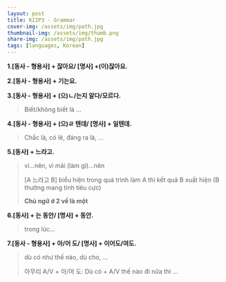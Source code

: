 ```yaml
---
layout: post
title: KIIP3 - Grammar
cover-img: /assets/img/path.jpg
thumbnail-img: /assets/img/thumb.png
share-img: /assets/img/path.jpg
tags: [languages, Korean]
---
```


**1.[동사 - 형용사] + 잖아요/ [명사] +(이)잖아요.**

**2.[동사 - 형용사] + 기는요.**

**3.[동사 - 형용사] + (으)ㄴ/는지 알다/모르다.**
>Biết/không biết là ...

**4.[동사 - 형용사] + (으)ㄹ 텐데/ [명사] + 일텐데.**
>Chắc là, có lẽ, đáng ra là, ...

**5.[동사] + 느라고.**
> vì...nên, vì mải (làm gì)...nên
>
> [A 느라고 B] biểu hiện trong quá trình làm A thì kết quả B xuất hiện (B thường mang tính tiêu cực)
>
> **Chủ ngữ ở 2 vế là một**

**6.[동사] + 는 동안/ [명사] + 동안.**
> trong lúc...

**7.[동사 - 형용사] + 아/어 도/ [명사] + 이어도/여도.**
> dù có như thế nào, dù cho, ...
>
> 아무리 A/V + 아/어 도: Dù có + A/V thế nào đi nữa thì ...

